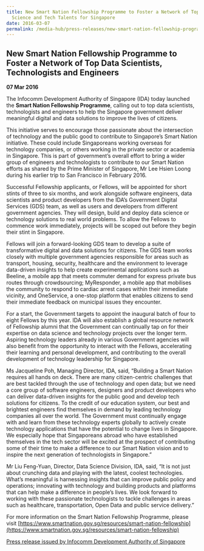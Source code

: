 ```yaml
---
title: New Smart Nation Fellowship Programme to Foster a Network of Top Data
  Science and Tech Talents for Singapore
date: 2016-03-07
permalink: /media-hub/press-releases/new-smart-nation-fellowship-programme-to-foster-a-network-of-top-data-science-and-tech-talents-for-singapore
---
```

## New Smart Nation Fellowship Programme to Foster a Network of Top Data Scientists, Technologists and Engineers

**07 Mar 2016**

The Infocomm Development Authority of Singapore (IDA) today launched the **Smart Nation Fellowship Programme**, calling out to top data scientists, technologists and engineers to help the Singapore government deliver meaningful digital and data solutions to improve the lives of citizens.

This initiative serves to encourage those passionate about the intersection of technology and the public good to contribute to Singapore’s Smart Nation initiative. These could include Singaporeans working overseas for technology companies, or others working in the private sector or academia in Singapore. This is part of government’s overall effort to bring a wider group of engineers and technologists to contribute to our Smart Nation efforts as shared by the Prime Minister of Singapore, Mr Lee Hsien Loong during his earlier trip to San Francisco in February 2016.

Successful Fellowship applicants, or Fellows, will be appointed for short stints of three to six months, and work alongside software engineers, data scientists and product developers from the IDA’s Government Digital Services (GDS) team, as well as users and developers from different government agencies. They will design, build and deploy data science or technology solutions to real world problems. To allow the Fellows to commence work immediately, projects will be scoped out before they begin their stint in Singapore.

Fellows will join a forward-looking GDS team to develop a suite of transformative digital and data solutions for citizens. The GDS team works closely with multiple government agencies responsible for areas such as transport, housing, security, healthcare and the environment to leverage data-driven insights to help create experimental applications such as Beeline, a mobile app that meets commuter demand for express private bus routes through crowdsourcing; MyResponder, a mobile app that mobilises the community to respond to cardiac arrest cases within their immediate vicinity, and OneService, a one-stop platform that enables citizens to send their immediate feedback on municipal issues they encounter.

For a start, the Government targets to appoint the inaugural batch of four to eight Fellows by this year. IDA will also establish a global resource network of Fellowship alumni that the Government can continually tap on for their expertise on data science and technology projects over the longer term. Aspiring technology leaders already in various Government agencies will also benefit from the opportunity to interact with the Fellows, accelerating their learning and personal development, and contributing to the overall development of technology leadership for Singapore.

Ms Jacqueline Poh, Managing Director, IDA, said, “Building a Smart Nation requires all hands on deck. There are many citizen-centric challenges that are best tackled through the use of technology and open data; but we need a core group of software engineers, designers and product developers who can deliver data-driven insights for the public good and develop tech solutions for citizens. To the credit of our education system, our best and brightest engineers find themselves in demand by leading technology companies all over the world. The Government must continually engage with and learn from these technology experts globally to actively create technology applications that have the potential to change lives in Singapore. We especially hope that Singaporeans abroad who have established themselves in the tech sector will be excited at the prospect of contributing some of their time to make a difference to our Smart Nation vision and to inspire the next generation of technologists in Singapore.”

Mr Liu Feng-Yuan, Director, Data Science Division, IDA, said, “It is not just about crunching data and playing with the latest, coolest technologies. What’s meaningful is harnessing insights that can improve public policy and operations; innovating with technology and building products and platforms that can help make a difference in people’s lives. We look forward to working with these passionate technologists to tackle challenges in areas such as healthcare, transportation, Open Data and public service delivery.”

For more information on the Smart Nation Fellowship Programme, please visit [https://www.smartnation.gov.sg/resources/smart-nation-fellowship](https://www.smartnation.gov.sg/resources/smart-nation-fellowship)

[Press release issued by Infocomm Development Authority of Singapore](https://www.imda.gov.sg/news-and-events/Media-Room/archived/ida/Media-Releases/2016/ida-launches-smart-nation-fellowship-programme-to-foster-a-network-of-top-data-science-and-tech-talents-for-singapore)
